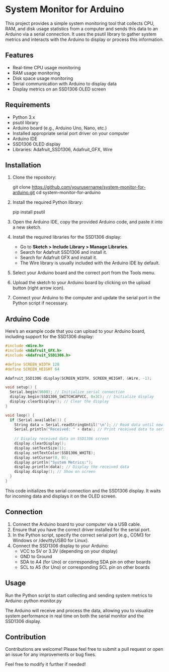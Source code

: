 # System Monitor for Arduino

This project provides a simple system monitoring tool that collects CPU, RAM, and disk usage statistics from a computer and sends this data to an Arduino via a serial connection. It uses the psutil library to gather system metrics and interacts with the Arduino to display or process this information.

## Features

- Real-time CPU usage monitoring
- RAM usage monitoring
- Disk space usage monitoring
- Serial communication with Arduino to display data
- Display metrics on an SSD1306 OLED screen

## Requirements

- Python 3.x
- psutil library
- Arduino board (e.g., Arduino Uno, Nano, etc.)
- Installed appropriate serial port driver on your computer
- Arduino IDE
- SSD1306 OLED display
- Libraries: Adafruit_SSD1306, Adafruit_GFX, Wire

## Installation

1. Clone the repository:
   
   git clone https://github.com/yourusername/system-monitor-for-arduino.git
   cd system-monitor-for-arduino
   

2. Install the required Python library:
   
   pip install psutil
   

3. Open the Arduino IDE, copy the provided Arduino code, and paste it into a new sketch.

4. Install the required libraries for the SSD1306 display:
   - Go to **Sketch > Include Library > Manage Libraries**.
   - Search for Adafruit SSD1306 and install it.
   - Search for Adafruit GFX and install it.
   - The Wire library is usually included with the Arduino IDE by default.

5. Select your Arduino board and the correct port from the Tools menu.

6. Upload the sketch to your Arduino board by clicking on the upload button (right arrow icon).

7. Connect your Arduino to the computer and update the serial port in the Python script if necessary.

## Arduino Code

Here’s an example code that you can upload to your Arduino board, including support for the SSD1306 display:
```cpp
#include <Wire.h>
#include <Adafruit_GFX.h>
#include <Adafruit_SSD1306.h>

#define SCREEN_WIDTH 128
#define SCREEN_HEIGHT 64

Adafruit_SSD1306 display(SCREEN_WIDTH, SCREEN_HEIGHT, &Wire, -1);

void setup() {
  Serial.begin(9600); // Initialize serial connection
  display.begin(SSD1306_SWITCHCAPVCC, 0x3C); // Initialize display
  display.clearDisplay(); // Clear the display
}

void loop() {
  if (Serial.available()) {
    String data = Serial.readStringUntil('\n'); // Read data until newline
    Serial.println("Received: " + data); // Print received data to serial monitor
    
    // Display received data on SSD1306 screen
    display.clearDisplay();
    display.setTextSize(1);
    display.setTextColor(SSD1306_WHITE);
    display.setCursor(0, 0);
    display.println("System Metrics:");
    display.println(data); // Display the received data
    display.display(); // Show on screen
  }
}
```

This code initializes the serial connection and the SSD1306 display. It waits for incoming data and displays it on the OLED screen.

## Connection

1. Connect the Arduino board to your computer via a USB cable.
2. Ensure that you have the correct driver installed for the serial port.
3. In the Python script, specify the correct serial port (e.g., COM3 for Windows or /dev/ttyUSB0 for Linux).
4. Connect the SSD1306 display to your Arduino:
   - VCC to 5V or 3.3V (depending on your display)
   - GND to Ground
   - SDA to A4 (for Uno) or corresponding SDA pin on other boards
   - SCL to A5 (for Uno) or corresponding SCL pin on other boards

## Usage

Run the Python script to start collecting and sending system metrics to Arduino:
python monitor.py


The Arduino will receive and process the data, allowing you to visualize system performance in real time on both the serial monitor and the SSD1306 display.

## Contribution

Contributions are welcome! Please feel free to submit a pull request or open an issue for any improvements or bug fixes.

Feel free to modify it further if needed!
